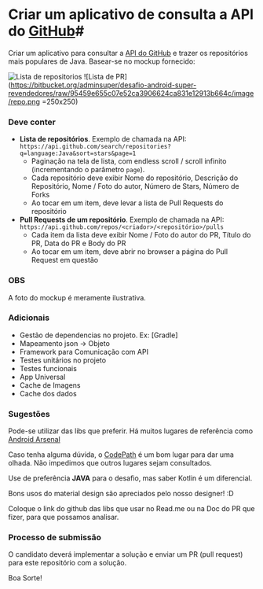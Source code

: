 # Criar um aplicativo de consulta a API do [GitHub](https://github.com)#

Criar um aplicativo para consultar a [API do GitHub](https://developer.github.com/v3/) e trazer os repositórios mais populares de Java. Basear-se no mockup fornecido:

![Lista de repositorios](https://bitbucket.org/adminsuper/desafio-android-super-revendedores/raw/95459e655c07e52ca3906624ca831e12913b664c/image/list.png)
![Lista de PR](https://bitbucket.org/adminsuper/desafio-android-super-revendedores/raw/95459e655c07e52ca3906624ca831e12913b664c/image/repo.png =250x250)

### **Deve conter** ###

- __Lista de repositórios__. Exemplo de chamada na API: `https://api.github.com/search/repositories?q=language:Java&sort=stars&page=1`
  * Paginação na tela de lista, com endless scroll / scroll infinito (incrementando o parâmetro `page`).
  * Cada repositório deve exibir Nome do repositório, Descrição do Repositório, Nome / Foto do autor, Número de Stars, Número de Forks
  * Ao tocar em um item, deve levar a lista de Pull Requests do repositório
- __Pull Requests de um repositório__. Exemplo de chamada na API: `https://api.github.com/repos/<criador>/<repositório>/pulls`
  * Cada item da lista deve exibir Nome / Foto do autor do PR, Título do PR, Data do PR e Body do PR
  * Ao tocar em um item, deve abrir no browser a página do Pull Request em questão


### **OBS** ###

A foto do mockup é meramente ilustrativa.  

### Adicionais ###

* Gestão de dependencias no projeto. Ex: [Gradle]
* Mapeamento json -> Objeto 
* Framework para Comunicação com API 
* Testes unitários no projeto 
* Testes funcionais
* App Universal
* Cache de Imagens
* Cache dos dados
 

### **Sugestões** ###

Pode-se utilizar das libs que preferir. Há muitos lugares de referência como [Android Arsenal](https://android-arsenal.com/)

Caso tenha alguma dúvida, o [CodePath](https://guides.codepath.com/android) é um bom lugar para dar uma olhada. Não impedimos 
que outros lugares sejam consultados.

Use de preferência **JAVA** para o desafio, mas saber Kotlin é um diferencial.

Bons usos do material design são apreciados pelo nosso designer! :D

Coloque o link do github das libs que usar no Read.me ou na Doc do PR que fizer, para que possamos analisar.

### **Processo de submissão** ###
O candidato deverá implementar a solução e enviar um PR (pull request) para este repositório com a solução.

Boa Sorte!